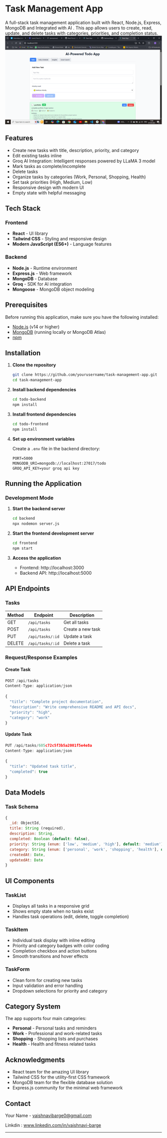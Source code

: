 # Task Management App

A full-stack task management application built with React, Node.js, Express, MongoDB and Integrated with AI . This app allows users to create, read, update, and delete tasks with categories, priorities, and completion status.
![alt text](https://github.com/VaishnaviBarge/Iron-lady-todo/blob/main/todo.png?raw=true)

##  Features

- Create new tasks with title, description, priority, and category
- Edit existing tasks inline
- Groq AI Integration: Intelligent responses powered by LLaMA 3 model
- Mark tasks as complete/incomplete
- Delete tasks
- Organize tasks by categories (Work, Personal, Shopping, Health)
- Set task priorities (High, Medium, Low)
- Responsive design with modern UI
- Empty state with helpful messaging

##  Tech Stack

### Frontend
- **React** - UI library
- **Tailwind CSS** - Styling and responsive design
- **Modern JavaScript (ES6+)** - Language features

### Backend
- **Node.js** - Runtime environment
- **Express.js** - Web framework
- **MongoDB** - Database
- **Groq** - SDK for AI integration
- **Mongoose** - MongoDB object modeling

##  Prerequisites

Before running this application, make sure you have the following installed:

- [Node.js](https://nodejs.org/) (v14 or higher)
- [MongoDB](https://www.mongodb.com/) (running locally or MongoDB Atlas)
- [npm](https://www.npmjs.com/) 

##  Installation

1. **Clone the repository**
   ```bash
   git clone https://github.com/yourusername/task-management-app.git
   cd task-management-app
   ```

2. **Install backend dependencies**
   ```bash
   cd todo-backend
   npm install
   ```

3. **Install frontend dependencies**
   ```bash
   cd todo-frontend
   npm install
   ```

4. **Set up environment variables**
   
   Create a `.env` file in the backend directory:
   ```env
   PORT=5000
   MONGODB_URI=mongodb://localhost:27017/todo
   GROQ_API_KEY=your groq api key
   ```

##  Running the Application

### Development Mode

1. **Start the backend server**
   ```bash
   cd backend
   npx nodemon server.js
   ```

2. **Start the frontend development server**
   ```bash
   cd frontend
   npm start
   ```

3. **Access the application**
   - Frontend: http://localhost:3000
   - Backend API: http://localhost:5000

##  API Endpoints

### Tasks

| Method | Endpoint | Description |
|--------|----------|-------------|
| GET | `/api/tasks` | Get all tasks |
| POST | `/api/tasks` | Create a new task |
| PUT | `/api/tasks/:id` | Update a task |
| DELETE | `/api/tasks/:id` | Delete a task |

### Request/Response Examples

#### Create Task
```javascript
POST /api/tasks
Content-Type: application/json

{
  "title": "Complete project documentation",
  "description": "Write comprehensive README and API docs",
  "priority": "high",
  "category": "work"
}
```

#### Update Task
```javascript
PUT /api/tasks/605c72c5f3b5a2001f5e4e8a
Content-Type: application/json

{
  "title": "Updated task title",
  "completed": true
}
```

##  Data Models

### Task Schema
```javascript
{
  _id: ObjectId,
  title: String (required),
  description: String,
  completed: Boolean (default: false),
  priority: String (enum: ['low', 'medium', 'high'], default: 'medium'),
  category: String (enum: ['personal', 'work', 'shopping', 'health'], default: 'personal'),
  createdAt: Date,
  updatedAt: Date
}
```

##  UI Components

### TaskList
- Displays all tasks in a responsive grid
- Shows empty state when no tasks exist
- Handles task operations (edit, delete, toggle completion)

### TaskItem
- Individual task display with inline editing
- Priority and category badges with color coding
- Completion checkbox and action buttons
- Smooth transitions and hover effects

### TaskForm
- Clean form for creating new tasks
- Input validation and error handling
- Dropdown selections for priority and category

##  Category System

The app supports four main categories:
- **Personal** - Personal tasks and reminders
- **Work** - Professional and work-related tasks
- **Shopping** - Shopping lists and purchases
- **Health** - Health and fitness related tasks

##  Acknowledgments

- React team for the amazing UI library
- Tailwind CSS for the utility-first CSS framework
- MongoDB team for the flexible database solution
- Express.js community for the minimal web framework

##  Contact

Your Name - vaishnavibarge0@gmail.com

Linkdin : www.linkedin.com/in/vaishnavi-barge

---
